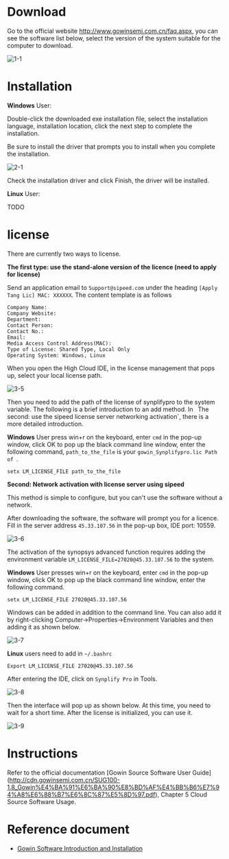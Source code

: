 # Download

Go to the official website http://www.gowinsemi.com.cn/faq.aspx, you can see the software list below, select the version of the system suitable for the computer to download.

![1-1](../../assets/gowin_down.png)

# Installation

**Windows** User:

Double-click the downloaded exe installation file, select the installation language, installation location, click the next step to complete the installation.

Be sure to install the driver that prompts you to install when you complete the installation.

![2-1](../../assets/gowin_install.png)

Check the installation driver and click Finish, the driver will be installed.

**Linux** User:

TODO

# license

There are currently two ways to license.

**The first type: use the stand-alone version of the licence (need to apply for license)**

Send an application email to `Support@sipeed.com` under the heading `[Apply Tang Lic] MAC: XXXXXX`. The content template is as follows

```
Company Name:
Company Website:
Department:
Contact Person:
Contact No.:
Email:
Media Access Control Address(MAC):
Type of License: Shared Type, Local Only
Operating System: Windows, Linux
```

When you open the High Cloud IDE, in the license management that pops up, select your local license path.

![3-5](../../assets/lic_file_5.png)

Then you need to add the path of the license of synplifypro to the system variable. The following is a brief introduction to an add method. In ` `The second: use the sipeed license server networking activation`, there is a more detailed introduction.

**Windows** User press win+r on the keyboard, enter `cmd` in the pop-up window, click OK to pop up the black command line window, enter the following command, `path_to_the_file` is your `gowin_Synplifypro.lic Path of `.

```
setx LM_LICENSE_FILE path_to_the_file
```

**Second: Network activation with license server using sipeed**

This method is simple to configure, but you can't use the software without a network.

After downloading the software, the software will prompt you for a licence. Fill in the server address `45.33.107.56` in the pop-up box, IDE port: 10559.

![3-6](../../assets/lic_remote_1.png)

The activation of the synopsys advanced function requires adding the environment variable `LM_LICENSE_FILE=27020@45.33.107.56` to the system.

**Windows** User presses win+r on the keyboard, enter `cmd` in the pop-up window, click OK to pop up the black command line window, enter the following command.

```
setx LM_LICENSE_FILE 27020@45.33.107.56
```

Windows can be added in addition to the command line. You can also add it by right-clicking Computer->Properties->Environment Variables and then adding it as shown below.

![3-7](../../assets/lic_remote_2.png)

**Linux** users need to add in `~/.bashrc`

```
Export LM_LICENSE_FILE 27020@45.33.107.56
```

After entering the IDE, click on `Synplify Pro` in Tools.

![3-8](../../assets/lic_remote_3.png)

Then the interface will pop up as shown below. At this time, you need to wait for a short time. After the license is initialized, you can use it.

![3-9](../../assets/lic_remote_4.png)

# Instructions

Refer to the official documentation [Gowin Source Software User Guide] (http://cdn.gowinsemi.com.cn/SUG100-1.8_Gowin%E4%BA%91%E6%BA%90%E8%BD%AF%E4%BB%B6%E7%94%A8%E6%88%B7%E6%8C%87%E5%8D%97.pdf), Chapter 5 Cloud Source Software Usage.

# Reference document

+ [Gowin Software Introduction and Installation](http://cdn.gowinsemi.com.cn/%E9%AB%98%E4%BA%91%E8%BD%AF%E4%BB%B6%E7%AE%80%E4%BB%8B%E5%92%8C%E5%AE%89%E8%A3%85.pdf)

